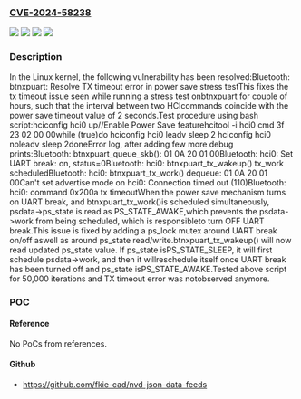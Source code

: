 ### [CVE-2024-58238](https://cve.mitre.org/cgi-bin/cvename.cgi?name=CVE-2024-58238)
![](https://img.shields.io/static/v1?label=Product&message=Linux&color=blue)
![](https://img.shields.io/static/v1?label=Version&message=&color=brightgreen)
![](https://img.shields.io/static/v1?label=Version&message=1da177e4c3f41524e886b7f1b8a0c1fc7321cac2%20&color=brightgreen)
![](https://img.shields.io/static/v1?label=Vulnerability&message=n%2Fa&color=blue)

### Description

In the Linux kernel, the following vulnerability has been resolved:Bluetooth: btnxpuart: Resolve TX timeout error in power save stress testThis fixes the tx timeout issue seen while running a stress test onbtnxpuart for couple of hours, such that the interval between two HCIcommands coincide with the power save timeout value of 2 seconds.Test procedure using bash script:<load btnxpuart.ko>hciconfig hci0 up//Enable Power Save featurehcitool -i hci0 cmd 3f 23 02 00 00while (true)do    hciconfig hci0 leadv    sleep 2    hciconfig hci0 noleadv    sleep 2doneError log, after adding few more debug prints:Bluetooth: btnxpuart_queue_skb(): 01 0A 20 01 00Bluetooth: hci0: Set UART break: on, status=0Bluetooth: hci0: btnxpuart_tx_wakeup() tx_work scheduledBluetooth: hci0: btnxpuart_tx_work() dequeue: 01 0A 20 01 00Can't set advertise mode on hci0: Connection timed out (110)Bluetooth: hci0: command 0x200a tx timeoutWhen the power save mechanism turns on UART break, and btnxpuart_tx_work()is scheduled simultaneously, psdata->ps_state is read as PS_STATE_AWAKE,which prevents the psdata->work from being scheduled, which is responsibleto turn OFF UART break.This issue is fixed by adding a ps_lock mutex around UART break on/off aswell as around ps_state read/write.btnxpuart_tx_wakeup() will now read updated ps_state value. If ps_state isPS_STATE_SLEEP, it will first schedule psdata->work, and then it willreschedule itself once UART break has been turned off and ps_state isPS_STATE_AWAKE.Tested above script for 50,000 iterations and TX timeout error was notobserved anymore.

### POC

#### Reference
No PoCs from references.

#### Github
- https://github.com/fkie-cad/nvd-json-data-feeds

